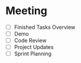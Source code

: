 # Meeting

- [ ] Finished Tasks Overview
- [ ] Demo
- [ ] Code Review
- [ ] Project Updates
- [ ] Sprint Planning